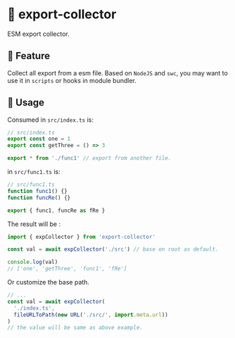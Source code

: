 # :tada: export-collector

ESM export collector.

## :rocket: Feature

Collect all export from a esm file.
Based on `NodeJS` and `swc`, you may want to use it in `scripts` or hooks in module bundler.

## :wrench: Usage

Consumed in `src/index.ts` is:

```js
// src/index.ts
export const one = 1
export const getThree = () => 3

export * from './func1' // export from another file.
```

in `src/func1.ts` is:

```js
// src/func1.ts
function func1() {}
function funcRe() {}

export { func1, funcRe as fRe }
```

The result will be :

```js
import { expCollector } from 'export-collector'

const val = await expCollector('./src') // base on root as default.

console.log(val)
// ['one', 'getThree', 'func1', 'fRe']
```

Or customize the base path.

```js
// ...
const val = await expCollector(
  './index.ts',
  fileURLToPath(new URL('./src/', import.meta.url))
)
// the value will be same as above example.
```
